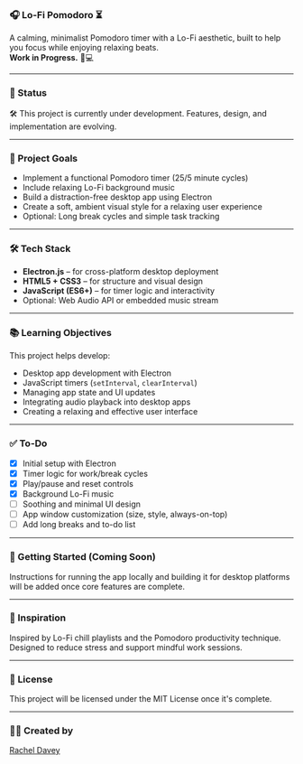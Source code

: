 ### 🎧 Lo-Fi Pomodoro ⏳

A calming, minimalist Pomodoro timer with a Lo-Fi aesthetic, built to help you focus while enjoying relaxing beats.  
**Work in Progress.** 🎨💻

---

### 🚧 Status

🛠️ This project is currently under development. Features, design, and implementation are evolving.

---

### 🎯 Project Goals

- Implement a functional Pomodoro timer (25/5 minute cycles)
- Include relaxing Lo-Fi background music
- Build a distraction-free desktop app using Electron
- Create a soft, ambient visual style for a relaxing user experience
- Optional: Long break cycles and simple task tracking

---

### 🛠 Tech Stack

- **Electron.js** – for cross-platform desktop deployment
- **HTML5 + CSS3** – for structure and visual design
- **JavaScript (ES6+)** – for timer logic and interactivity
- Optional: Web Audio API or embedded music stream

---

### 📚 Learning Objectives

This project helps develop:

- Desktop app development with Electron
- JavaScript timers (`setInterval`, `clearInterval`)
- Managing app state and UI updates
- Integrating audio playback into desktop apps
- Creating a relaxing and effective user interface

---

### ✅ To-Do

- [x] Initial setup with Electron
- [x] Timer logic for work/break cycles
- [x] Play/pause and reset controls
- [x] Background Lo-Fi music
- [ ] Soothing and minimal UI design
- [ ] App window customization (size, style, always-on-top)
- [ ] Add long breaks and to-do list

---

### 🚀 Getting Started (Coming Soon)

Instructions for running the app locally and building it for desktop platforms will be added once core features are complete.

---

### 🎨 Inspiration

Inspired by Lo-Fi chill playlists and the Pomodoro productivity technique. Designed to reduce stress and support mindful work sessions.

---

### 📌 License

This project will be licensed under the MIT License once it's complete.

---

### 👩‍💻 Created by

[Rachel Davey](https://github.com/rachel1davey) 
